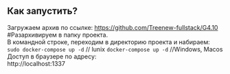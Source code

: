 ## Как запустить?
Загружаем архив по ссылке: https://github.com/Treenew-fullstack/G4.10
#Разархивируем в папку проекта.  
В командной строке, переходим в директорию проекта и набираем:  
`sudo docker-compose up -d`  // lunix
`docker-compose up -d` //Windows, Macos
Доступ в браузере по адресу:  
http://localhost:1337  

